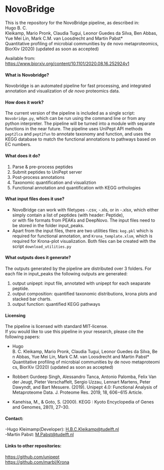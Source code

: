 # NovoBridge

This is the repository for the NovoBridge pipeline, as described in:<br>
          Hugo B. C. Kleikamp, Mario Pronk, Claudia Tugui, Leonor Guedes da Silva, Ben Abbas, Yue Mei Lin, Mark C.M. van Loosdrecht and Martin Pabst* Quantitative profiling of microbial communities by de novo metaproteomics, BiorXiv (2020) (updated as soon as accepted)      

Available from:<br>
https://www.biorxiv.org/content/10.1101/2020.08.16.252924v1


#### What is Novobridge?
Novobridge is an automated pipeline for fast processing, and integrated annotation and visualization of *de novo* proteomics data.

#### How does it work?
The current version of the pipeline is included as a single script: <code>Novobridge.py</code>, which can be run using the command line or from any python interpreter. The pipeline will be turned into a module with separate functions in the near future. The pipeline uses UniPept API methods `pept2lca` and `pept2fun` to annotate taxonomy and function, and uses the KEGG database to match the functional annotations to pathways based on EC numbers.

#### What does it do?
1. Parse & pre-process peptides
2. Submit peptides to UniPept server
3. Post-process annotations
3. Taxonomic quantification and visualiztion
4. Functional annotation and quantification with KEGG orthologies

#### What input files does it use?
- NovoBridge can work with filetypes -.csv, -.xls, or in -.xlsx, which either simply contain a list of peptides (with header: Peptide),
  <br> or with file formats from PEAKs and DeepNovo. The input files need to be stored in the folder input_peaks. 
- Apart from the input files, there are two utilities files: <code>keg.pkl</code> which is required for functional annotation, and <code>Krona_template.xlsm</code>, which is required for Krona-plot visualization. Both files can be created with the script <code>download_utilities.py</code>

#### What outputs does it generate?
The outputs generated by the pipeline are distributed over 3 folders. For each file in input_peaks the following outputs are generated: 
1. output unipept: input file, annotated with unipept for each seaparate peptide.
2. output composition: quantified taxonomic distributions, krona plots and stacked bar charts.
3. output function: quantified KEGG pathways


#### Licensing

The pipeline is licensed with standard MIT-license. <br>
If you would like to use this pipeline in your research, please cite the following papers: 
      
- Hugo B. C. Kleikamp, Mario Pronk, Claudia Tugui, Leonor Guedes da Silva, Ben Abbas, Yue Mei Lin, Mark C.M. van Loosdrecht and Martin Pabst* Quantitative profiling of microbial communities by de novo metaproteomics, BiorXiv (2020) (updated as soon as accepted)           

- Robbert Gurdeep Singh, Alessandro Tanca, Antonio Palomba, Felix Van der Jeugt, Pieter Verschaffelt, Sergio Uzzau, Lennart Martens, Peter Dawyndt, and Bart Mesuere. (2019). Unipept 4.0: Functional Analysis of Metaproteome Data. J. Proteome Res. 2019, 18, 606−615 Article. 
- Kanehisa, M., & Goto, S. (2000). KEGG : Kyoto Encyclopedia of Genes and Genomes, 28(1), 27–30.




#### Contact:
-Hugo Kleimamp(Developer): H.B.C.Kleikamp@tudelft.nl<br> 
-Martin Pabst: M.Pabst@tudelft.nl<br>

#### Links to other repositories:
https://github.com/unipept<br>
https://github.com/marbl/Krona


